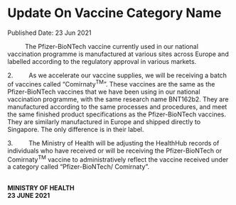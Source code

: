 <html>
    <meta http-equiv="Content-Type" content="text/html; charset=utf-8"/>
    <meta charset="utf-8"/>
    <title>Update On Vaccine Category Name</title>
    <body><h1>Update On Vaccine Category Name</h1>
    <p>Published Date: 23 Jun 2021</p> <p>&nbsp; &nbsp; &nbsp; &nbsp; &nbsp; The Pfizer-BioNTech vaccine currently used in our national vaccination programme is manufactured at various sites across Europe and labelled according to the regulatory approval in various markets.</p><p>2.&nbsp;&nbsp;&nbsp;&nbsp;&nbsp;&nbsp;&nbsp;&nbsp; As we accelerate our vaccine supplies, we will be receiving a batch of vaccines called “Comirnaty<sup>TM</sup>”. These vaccines are the same as the Pfizer-BioNTech vaccines that we have been using in our national vaccination programme, with the same research name BNT162b2. They are manufactured according to the same processes and procedures, and meet the same finished product specifications as the Pfizer-BioNTech vaccines. They are similarly manufactured in Europe and shipped directly to Singapore. The only difference is in their label.<br></p><p>3.&nbsp;&nbsp;&nbsp;&nbsp;&nbsp;&nbsp;&nbsp;&nbsp; The Ministry of Health will be adjusting the HealthHub records of individuals who have received or will be receiving the Pfizer-BioNTech or Comirnaty<sup>TM</sup> vaccine to administratively reflect the vaccine received under a category called “Pfizer-BioNTech/ Comirnaty”.<br></p><p><br><strong>MINISTRY OF HEALTH<br>23 JUNE 2021</strong></p></body>
</html>